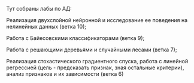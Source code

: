Тут собраны лабы по АД:

Реализация двухслойной нейронной и исследование ее поведения на нелинейных данных (ветка 10);

Работа с Байесовскими классификаторами (ветка 9);

Работа с решающими деревьями и случайными лесами (ветка 7); 

Реализация стохастического градиентного спуска, работа с линейной регрессией (цель - предсказать
признак, зная остальные критерии), анализ признаков и их зависимости (ветка 6)

